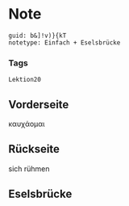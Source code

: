 # Note
```
guid: b&]!v)}{kT
notetype: Einfach + Eselsbrücke
```

### Tags
```
Lektion20
```

## Vorderseite
καυχάομαι

## Rückseite
sich rühmen

## Eselsbrücke

